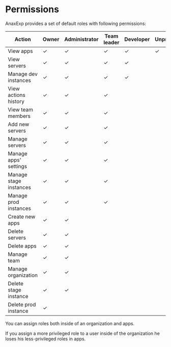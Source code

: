 # Permissions

AnaxExp provides a set of default roles with following permissions:

| Action                 | Owner | Administrator | Team leader | Developer | Unprivileged |
| ---------------------- | ----- | ------------- | ----------- | --------- | ------------ |
| View apps              | ✓     | ✓             | ✓           | ✓         | ✓            |
| View servers           | ✓     | ✓             | ✓           | ✓         |              |
| Manage dev instances   | ✓     | ✓             | ✓           | ✓         |              |
| View actions history   | ✓     | ✓             | ✓           |           |              |
| View team members      | ✓     | ✓             | ✓           |           |              |
| Add new servers        | ✓     | ✓             | ✓           |           |              |
| Manage servers         | ✓     | ✓             | ✓           |           |              |
| Manage apps' settings  | ✓     | ✓             | ✓           |           |              |
| Manage stage instances | ✓     | ✓             | ✓           |           |              |
| Manage prod instances  | ✓     | ✓             | ✓           |           |              |
| Create new apps        | ✓     | ✓             |             |           |              |
| Delete servers         | ✓     | ✓             |             |           |              |
| Delete apps            | ✓     | ✓             |             |           |              |
| Manage team            | ✓     | ✓             |             |           |              |
| Manage organization    | ✓     | ✓             |             |           |              |
| Delete stage instance  | ✓     | ✓             |             |           |              |
| Delete prod instance   | ✓     |               |             |           |              |

You can assign roles both inside of an organization and apps. 

If you assign a more privileged role to a user inside of the organization he loses his less-privileged roles in apps.